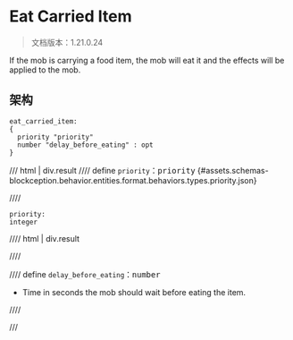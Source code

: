 # Eat Carried Item

> 文档版本：1.21.0.24

If the mob is carrying a food item, the mob will eat it and the effects will be applied to the mob.

## 架构

```mcschema
eat_carried_item:
{
  priority "priority"
  number "delay_before_eating" : opt
}

```

/// html | div.result
//// define
`priority`：<samp>priority</samp> {#assets.schemas-blockception.behavior.entities.format.behaviors.types.priority.json}


////

```mcschema
priority:
integer

```

//// html | div.result

////



//// define
`delay_before_eating`：<samp>number</samp>

- Time in seconds the mob should wait before eating the item.


////


///

